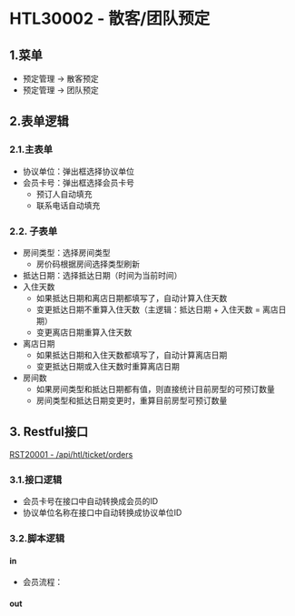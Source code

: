 # HTL30002 - 散客/团队预定

## 1.菜单

* 预定管理 -&gt; 散客预定
* 预定管理 -&gt; 团队预定

## 2.表单逻辑

### 2.1.主表单

* 协议单位：弹出框选择协议单位
* 会员卡号：弹出框选择会员卡号
  * 预订人自动填充
  * 联系电话自动填充

### 2.2. 子表单

* 房间类型：选择房间类型
  * 房价码根据房间选择类型刷新
* 抵达日期：选择抵达日期（时间为当前时间）
* 入住天数
  * 如果抵达日期和离店日期都填写了，自动计算入住天数
  * 变更抵达日期不重算入住天数（主逻辑：抵达日期 + 入住天数 = 离店日期）
  * 变更离店日期重算入住天数
* 离店日期
  * 如果抵达日期和入住天数都填写了，自动计算离店日期
  * 变更抵达日期或入住天数时重算离店日期
* 房间数
  * 如果房间类型和抵达日期都有值，则直接统计目前房型的可预订数量
  * 房间类型和抵达日期变更时，重算目前房型可预订数量

## 3. Restful接口

[RST20001 - /api/htl/ticket/orders](/projects/hotel-system/21restfuljie-kou-pei-zhi/rst20001-apihtlticketorders.md)

### 3.1.接口逻辑

* 会员卡号在接口中自动转换成会员的ID
* 协议单位名称在接口中自动转换成协议单位ID

### 3.2.脚本逻辑

#### in

* 会员流程：

#### out



